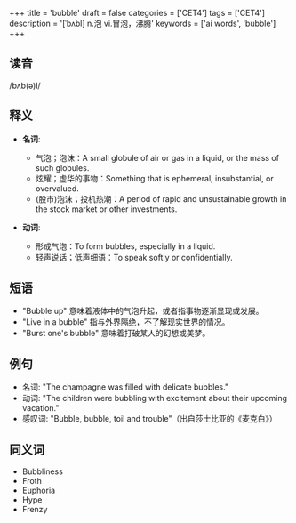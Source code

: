 +++
title = 'bubble'
draft = false
categories = ['CET4']
tags = ['CET4']
description = '[ˈbʌbl] n.泡 vi.冒泡，沸腾'
keywords = ['ai words', 'bubble']
+++

## 读音
/bʌb(ə)l/

## 释义
- **名词**:
  - 气泡；泡沫：A small globule of air or gas in a liquid, or the mass of such globules.
  - 炫耀；虚华的事物：Something that is ephemeral, insubstantial, or overvalued.
  - (股市)泡沫；投机热潮：A period of rapid and unsustainable growth in the stock market or other investments.

- **动词**:
  - 形成气泡：To form bubbles, especially in a liquid.
  - 轻声说话；低声细语：To speak softly or confidentially.

## 短语
- "Bubble up" 意味着液体中的气泡升起，或者指事物逐渐显现或发展。
- "Live in a bubble" 指与外界隔绝，不了解现实世界的情况。
- "Burst one's bubble" 意味着打破某人的幻想或美梦。

## 例句
- 名词: "The champagne was filled with delicate bubbles."
- 动词: "The children were bubbling with excitement about their upcoming vacation."
- 感叹词: "Bubble, bubble, toil and trouble"（出自莎士比亚的《麦克白》）

## 同义词
- Bubbliness
- Froth
- Euphoria
- Hype
- Frenzy
